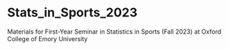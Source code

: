 # Stats_in_Sports_2023
Materials for First-Year Seminar in Statistics in Sports (Fall 2023) at Oxford College of Emory University
